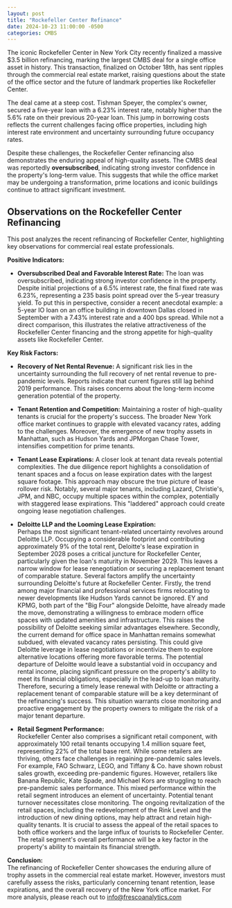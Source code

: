 ```yaml
---
layout: post
title: "Rockefeller Center Refinance"
date: 2024-10-23 11:00:00 -0500
categories: CMBS
---
```


The iconic Rockefeller Center in New York City recently finalized a massive $3.5 billion refinancing, marking the largest CMBS deal for a single office asset in history. This transaction, finalized on October 18th, has sent ripples through the commercial real estate market, raising questions about the state of the office sector and the future of landmark properties like Rockefeller Center.

The deal came at a steep cost. Tishman Speyer, the complex's owner, secured a five-year loan with a 6.23% interest rate, notably higher than the 5.6% rate on their previous 20-year loan. This jump in borrowing costs reflects the current challenges facing office properties, including high interest rate environment and uncertainty surrounding future occupancy rates.

Despite these challenges, the Rockefeller Center refinancing also demonstrates the enduring appeal of high-quality assets. The CMBS deal was reportedly **oversubscribed**, indicating strong investor confidence in the property's long-term value. This suggests that while the office market may be undergoing a transformation, prime locations and iconic buildings continue to attract significant investment.

## Observations on the Rockefeller Center Refinancing

This post analyzes the recent refinancing of Rockefeller Center, highlighting key observations for commercial real estate professionals.

**Positive Indicators:**

* **Oversubscribed Deal and Favorable Interest Rate:** The loan was oversubscribed, indicating strong investor confidence in the property. Despite initial projections of a 6.5% interest rate, the final fixed rate was 6.23%, representing a 235 basis point spread over the 5-year treasury yield. To put this in perspective, consider a recent anecdotal example: a 5-year IO loan on an office building in downtown Dallas closed in September with a 7.43% interest rate and a 400 bps spread. While not a direct comparison, this illustrates the relative attractiveness of the Rockefeller Center financing and the strong appetite for high-quality assets like Rockefeller Center.

**Key Risk Factors:**

* **Recovery of Net Rental Revenue:**  A significant risk lies in the uncertainty surrounding the full recovery of net rental revenue to pre-pandemic levels. Reports indicate that current figures still lag behind 2019 performance. This raises concerns about the long-term income generation potential of the property.

* **Tenant Retention and Competition:**  Maintaining a roster of high-quality tenants is crucial for the property's success. The broader New York office market continues to grapple with elevated vacancy rates, adding to the challenges. Moreover, the emergence of new trophy assets in Manhattan, such as Hudson Yards and JPMorgan Chase Tower, intensifies competition for prime tenants.

* **Tenant Lease Expirations:**  A closer look at tenant data reveals potential complexities. The due diligence report highlights a consolidation of tenant spaces and a focus on lease expiration dates with the largest square footage. This approach may obscure the true picture of lease rollover risk. Notably, several major tenants, including Lazard, Christie's, JPM, and NBC, occupy multiple spaces within the complex, potentially with staggered lease expirations. This "laddered" approach could create ongoing lease negotiation challenges.

* **Deloitte LLP and the Looming Lease Expiration:**  
Perhaps the most significant tenant-related uncertainty revolves around Deloitte LLP. Occupying a considerable footprint and contributing approximately 9% of the total rent, Deloitte's lease expiration in September 2028 poses a critical juncture for Rockefeller Center, particularly given the loan's maturity in November 2029. This leaves a narrow window for lease renegotiation or securing a replacement tenant of comparable stature. Several factors amplify the uncertainty surrounding Deloitte's future at Rockefeller Center.  Firstly, the trend among major financial and professional services firms relocating to newer developments like Hudson Yards cannot be ignored.  EY and KPMG, both part of the "Big Four" alongside Deloitte, have already made the move, demonstrating a willingness to embrace modern office spaces with updated amenities and infrastructure. This raises the possibility of Deloitte seeking similar advantages elsewhere. Secondly, the current demand for office space in Manhattan remains somewhat subdued, with elevated vacancy rates persisting. This could give Deloitte leverage in lease negotiations or incentivize them to explore alternative locations offering more favorable terms. The potential departure of Deloitte would leave a substantial void in occupancy and rental income, placing significant pressure on the property's ability to meet its financial obligations, especially in the lead-up to loan maturity.  Therefore, securing a timely lease renewal with Deloitte or attracting a replacement tenant of comparable stature will be a key determinant of the refinancing's success. This situation warrants close monitoring and proactive engagement by the property owners to mitigate the risk of a major tenant departure.

* **Retail Segment Performance:**  
Rockefeller Center also comprises a significant retail component, with approximately 100 retail tenants occupying 1.4 million square feet, representing 22% of the total base rent.  While some retailers are thriving, others face challenges in regaining pre-pandemic sales levels.  For example, FAO Schwarz, LEGO, and Tiffany & Co. have shown robust sales growth, exceeding pre-pandemic figures.  However, retailers like Banana Republic, Kate Spade, and Michael Kors are struggling to reach pre-pandemic sales performance.  This mixed performance within the retail segment introduces an element of uncertainty. Potential tenant turnover necessitates close monitoring.  The ongoing revitalization of the retail spaces, including the redevelopment of the Rink Level and the introduction of new dining options, may help attract and retain high-quality tenants.  It is crucial to assess the appeal of the retail spaces to both office workers and the large influx of tourists to Rockefeller Center.  The retail segment's overall performance will be a key factor in the property's ability to maintain its financial strength.

**Conclusion:**  
The refinancing of Rockefeller Center showcases the enduring allure of trophy assets in the commercial real estate market. However, investors must carefully assess the risks, particularly concerning tenant retention, lease expirations, and the overall recovery of the New York office market. For more analysis, please reach out to info@frescoanalytics.com
